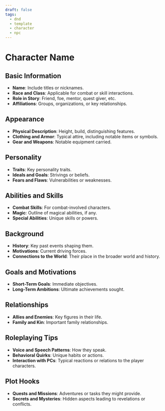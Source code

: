 ```yaml
---
draft: false
tags:
  - dnd
  - template
  - character
  - npc
---
```

# Character Name

## Basic Information
- **Name**: Include titles or nicknames.
- **Race and Class**: Applicable for combat or skill interactions.
- **Role in Story**: Friend, foe, mentor, quest giver, etc.
- **Affiliations**: Groups, organizations, or key relationships.

## Appearance
- **Physical Description**: Height, build, distinguishing features.
- **Clothing and Armor**: Typical attire, including notable items or symbols.
- **Gear and Weapons**: Notable equipment carried.

## Personality
- **Traits**: Key personality traits.
- **Ideals and Goals**: Strivings or beliefs.
- **Fears and Flaws**: Vulnerabilities or weaknesses.

## Abilities and Skills
- **Combat Skills**: For combat-involved characters.
- **Magic**: Outline of magical abilities, if any.
- **Special Abilities**: Unique skills or powers.

## Background
- **History**: Key past events shaping them.
- **Motivations**: Current driving forces.
- **Connections to the World**: Their place in the broader world and history.

## Goals and Motivations
- **Short-Term Goals**: Immediate objectives.
- **Long-Term Ambitions**: Ultimate achievements sought.

## Relationships
- **Allies and Enemies**: Key figures in their life.
- **Family and Kin**: Important family relationships.

## Roleplaying Tips
- **Voice and Speech Patterns**: How they speak.
- **Behavioral Quirks**: Unique habits or actions.
- **Interaction with PCs**: Typical reactions or relations to the player characters.

## Plot Hooks
- **Quests and Missions**: Adventures or tasks they might provide.
- **Secrets and Mysteries**: Hidden aspects leading to revelations or conflicts.
